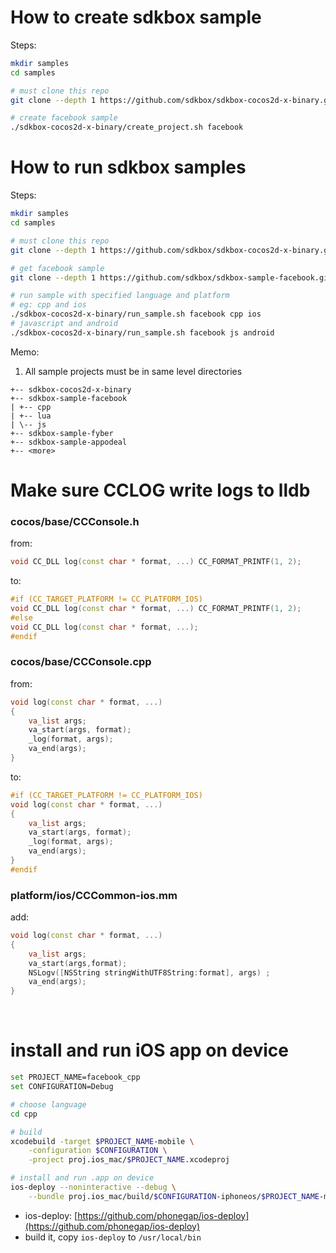 # How to create sdkbox sample

Steps:

~~~bash
mkdir samples
cd samples

# must clone this repo
git clone --depth 1 https://github.com/sdkbox/sdkbox-cocos2d-x-binary.git

# create facebook sample
./sdkbox-cocos2d-x-binary/create_project.sh facebook
~~~

# How to run sdkbox samples

Steps:

~~~bash
mkdir samples
cd samples

# must clone this repo
git clone --depth 1 https://github.com/sdkbox/sdkbox-cocos2d-x-binary.git

# get facebook sample
git clone --depth 1 https://github.com/sdkbox/sdkbox-sample-facebook.git

# run sample with specified language and platform
# eg: cpp and ios
./sdkbox-cocos2d-x-binary/run_sample.sh facebook cpp ios
# javascript and android
./sdkbox-cocos2d-x-binary/run_sample.sh facebook js android

~~~

Memo:

1.  All sample projects must be in same level directories

~~~
+-- sdkbox-cocos2d-x-binary
+-- sdkbox-sample-facebook
| +-- cpp
| +-- lua
| \-- js
+-- sdkbox-sample-fyber
+-- sdkbox-sample-appodeal
+-- <more>
~~~

# Make sure CCLOG write logs to lldb

### cocos/base/CCConsole.h

from:

~~~cpp
void CC_DLL log(const char * format, ...) CC_FORMAT_PRINTF(1, 2);
~~~

to:

~~~cpp
#if (CC_TARGET_PLATFORM != CC_PLATFORM_IOS)
void CC_DLL log(const char * format, ...) CC_FORMAT_PRINTF(1, 2);
#else
void CC_DLL log(const char * format, ...);
#endif
~~~


### cocos/base/CCConsole.cpp

from:

~~~cpp
void log(const char * format, ...)
{
    va_list args;
    va_start(args, format);
    _log(format, args);
    va_end(args);
}
~~~

to:

~~~cpp
#if (CC_TARGET_PLATFORM != CC_PLATFORM_IOS)
void log(const char * format, ...)
{
    va_list args;
    va_start(args, format);
    _log(format, args);
    va_end(args);
}
#endif
~~~


### platform/ios/CCCommon-ios.mm

add:

~~~cpp
void log(const char * format, ...)
{
    va_list args;
    va_start(args,format);
    NSLogv([NSString stringWithUTF8String:format], args) ;
    va_end(args);
}
~~~

<br/>

# install and run iOS app on device

~~~bash
set PROJECT_NAME=facebook_cpp
set CONFIGURATION=Debug

# choose language
cd cpp

# build
xcodebuild -target $PROJECT_NAME-mobile \
    -configuration $CONFIGURATION \
    -project proj.ios_mac/$PROJECT_NAME.xcodeproj

# install and run .app on device
ios-deploy --noninteractive --debug \
    --bundle proj.ios_mac/build/$CONFIGURATION-iphoneos/$PROJECT_NAME-mobile.app
~~~

- ios-deploy: [https://github.com/phonegap/ios-deploy](https://github.com/phonegap/ios-deploy)
- build it, copy `ios-deploy` to `/usr/local/bin`

